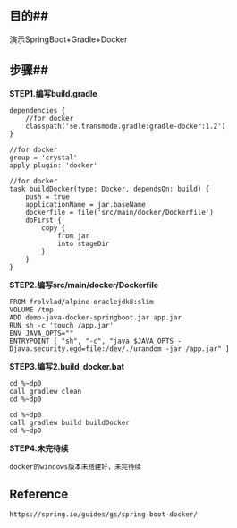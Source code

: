 ## 目的##
演示SpringBoot+Gradle+Docker

## 步骤##
**STEP1.编写build.gradle**
	
	dependencies {
		//for docker
		classpath('se.transmode.gradle:gradle-docker:1.2')
	}

	//for docker
	group = 'crystal'
	apply plugin: 'docker'
	
	//for docker
	task buildDocker(type: Docker, dependsOn: build) {
  		push = true
  		applicationName = jar.baseName
  		dockerfile = file('src/main/docker/Dockerfile')
  		doFirst {
    		copy {
      			from jar
      			into stageDir
    		}
  		}
	}
	
**STEP2.编写src/main/docker/Dockerfile**
	
	FROM frolvlad/alpine-oraclejdk8:slim
	VOLUME /tmp
	ADD demo-java-docker-springboot.jar app.jar
	RUN sh -c 'touch /app.jar'
	ENV JAVA_OPTS=""
	ENTRYPOINT [ "sh", "-c", "java $JAVA_OPTS -Djava.security.egd=file:/dev/./urandom -jar /app.jar" ]
		
**STEP3.编写2.build_docker.bat**
	
	cd %~dp0
	call gradlew clean
	cd %~dp0
	
	cd %~dp0
	call gradlew build buildDocker
	cd %~dp0
	
**STEP4.未完待续**
	
	docker的windows版本未搭建好，未完待续
	
## Reference ##
		
	https://spring.io/guides/gs/spring-boot-docker/	